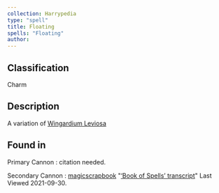 ```yaml
---
collection: Harrypedia
type: "spell"
title: Floating
spells: "Floating"
author: 
---
```


## Classification

Charm

## Description

A variation of [Wingardium Leviosa][]

[Wingardium Leviosa]: <../wingardium_leviosa>

## Found in

Primary Cannon
:   citation needed.

Secondary Cannon
:   [magicscrapbook](https://magicscrapbook.tumblr.com/)
    "[‘Book of Spells’ transcript](https://magicscrapbook.tumblr.com/post/162085200042/book-of-spells-transcript)"
    Last Viewed 2021-09-30.
